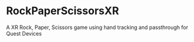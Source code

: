 # RockPaperScissorsXR
A XR Rock, Paper, Scissors game using hand tracking and passthrough for Quest Devices

